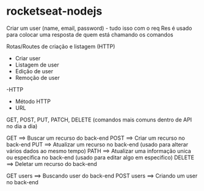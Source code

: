# rocketseat-nodejs

 Criar um user (name, email, password) - tudo isso com o req
 Res é usado para colocar uma resposta de quem está chamando os comandos

Rotas/Routes de criação e listagem (HTTP)
 - Criar user
 - Listagem de user
 - Edição de user
 - Remoção de user

 -HTTP
   - Método HTTP
   - URL

 GET, POST, PUT, PATCH, DELETE (comandos mais comuns dentro de API no dia a dia)

 GET ==> Buscar um recurso do back-end
 POST ==> Criar um recurso no back-end
 PUT ==> Atualizar um recurso no back-end (usado para alterar vários dados ao mesmo tempo)
 PATH ==> Atualizar uma informação unica ou especifica no back-end (usado para editar algo em especifico)
 DELETE ==> Deletar um recurso do back-end


 GET users ==> Buscando user do back-end
 POST users ==> Criando um user no back-end


